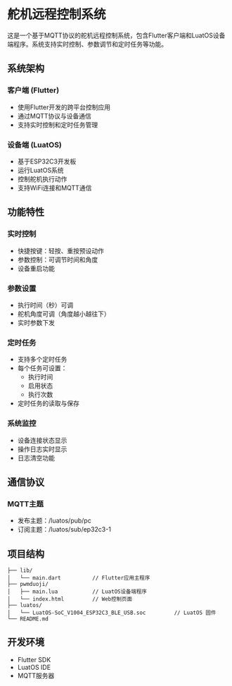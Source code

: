 # 舵机远程控制系统

这是一个基于MQTT协议的舵机远程控制系统，包含Flutter客户端和LuatOS设备端程序。系统支持实时控制、参数调节和定时任务等功能。

## 系统架构

### 客户端 (Flutter)
- 使用Flutter开发的跨平台控制应用
- 通过MQTT协议与设备通信
- 支持实时控制和定时任务管理

### 设备端 (LuatOS)
- 基于ESP32C3开发板
- 运行LuatOS系统
- 控制舵机执行动作
- 支持WiFi连接和MQTT通信

## 功能特性

### 实时控制
- 快捷按键：轻按、重按预设动作
- 参数控制：可调节时间和角度
- 设备重启功能

### 参数设置
- 执行时间（秒）可调
- 舵机角度可调（角度越小越往下）
- 实时参数下发

### 定时任务
- 支持多个定时任务
- 每个任务可设置：
  - 执行时间
  - 启用状态
  - 执行次数
- 定时任务的读取与保存

### 系统监控
- 设备连接状态显示
- 操作日志实时显示
- 日志清空功能

## 通信协议

### MQTT主题
- 发布主题：/luatos/pub/pc
- 订阅主题：/luatos/sub/ep32c3-1

## 项目结构

```
├── lib/
│   └── main.dart          // Flutter应用主程序
├── pwmduoji/
│   ├── main.lua           // LuatOS设备端程序
│   └── index.html         // Web控制页面
├── luatos/
│   └── LuatOS-SoC_V1004_ESP32C3_BLE_USB.soc         // LuatOS 固件
└── README.md
```

## 开发环境
- Flutter SDK
- LuatOS IDE
- MQTT服务器

